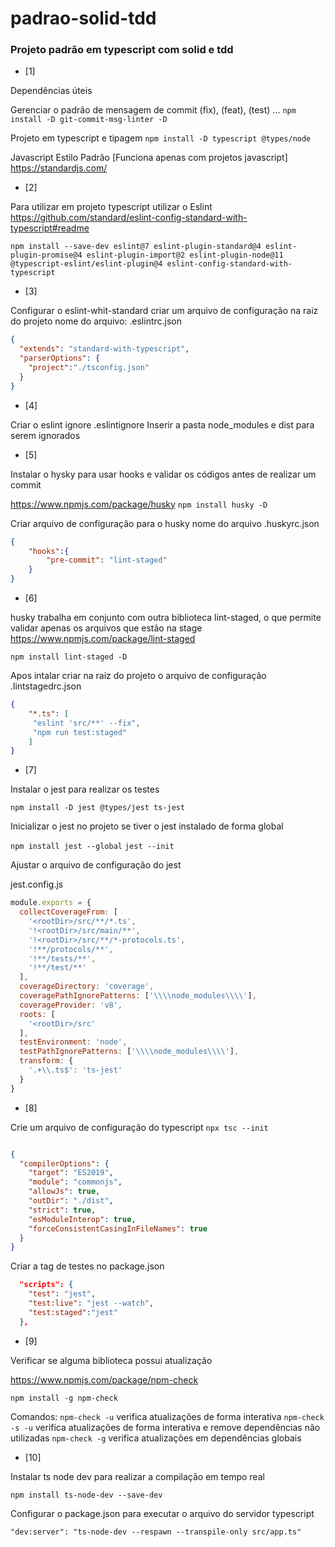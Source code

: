 # padrao-solid-tdd

### Projeto padrão em typescript com solid e tdd

- [1]

Dependências úteis

Gerenciar o padrão de mensagem de commit (fix), (feat), (test) ...
`npm install -D git-commit-msg-linter -D`

Projeto em typescript e tipagem
`npm install -D typescript @types/node`

Javascript Estilo Padrão [Funciona apenas com projetos javascript]
<https://standardjs.com/>

- [2]

Para utilizar em projeto typescript utilizar o Eslint
<https://github.com/standard/eslint-config-standard-with-typescript#readme>

`npm install --save-dev eslint@7 eslint-plugin-standard@4 eslint-plugin-promise@4 eslint-plugin-import@2 eslint-plugin-node@11 @typescript-eslint/eslint-plugin@4 eslint-config-standard-with-typescript`

- [3]

Configurar o eslint-whit-standard
criar um arquivo de configuração na raiz do projeto
nome do arquivo: .eslintrc.json

```json
{
  "extends": "standard-with-typescript",
  "parserOptions": {
    "project":"./tsconfig.json"
  }
}
```

- [4]

Criar o eslint ignore
.eslintignore
Inserir a pasta node_modules e dist para serem ignorados

- [5]

Instalar o hysky para usar hooks e validar os códigos antes de realizar um commit

<https://www.npmjs.com/package/husky>
`npm install husky -D`

Criar arquivo de configuração para o husky
nome do arquivo .huskyrc.json

```json
{
    "hooks":{
        "pre-commit": "lint-staged"
    }
}
```

- [6]

husky trabalha em conjunto com outra biblioteca lint-staged, o que permite validar apenas os arquivos que estão na stage
<https://www.npmjs.com/package/lint-staged>

`npm install lint-staged -D`

Apos intalar criar na raiz do projeto o arquivo de configuração
.lintstagedrc.json

```json
{
    "*.ts": [
     "eslint 'src/**' --fix",
     "npm run test:staged"
    ]
}
```

- [7]

Instalar o jest para realizar os testes

`npm install -D jest @types/jest ts-jest`

Inicializar o jest no projeto se tiver o jest instalado de forma global

`npm install jest --global`
`jest --init`

Ajustar o arquivo de configuração do jest

jest.config.js

```javascript
module.exports = {
  collectCoverageFrom: [
    '<rootDir>/src/**/*.ts',
    '!<rootDir>/src/main/**',
    '!<rootDir>/src/**/*-protocols.ts',
    '!**/protocols/**',
    '!**/tests/**',
    '!**/test/**'
  ],
  coverageDirectory: 'coverage',
  coveragePathIgnorePatterns: ['\\\\node_modules\\\\'],
  coverageProvider: 'v8',
  roots: [
    '<rootDir>/src'
  ],
  testEnvironment: 'node',
  testPathIgnorePatterns: ['\\\\node_modules\\\\'],
  transform: {
    '.+\\.ts$': 'ts-jest'
  }
}
```

- [8]

Crie um arquivo de configuração do typescript
`npx tsc --init`

```json

{
  "compilerOptions": {
    "target": "ES2019",
    "module": "commonjs",
    "allowJs": true,
    "outDir": "./dist",
    "strict": true,
    "esModuleInterop": true,
    "forceConsistentCasingInFileNames": true
  }
}
```

Criar a tag de testes no package.json

```json
  "scripts": {
    "test": "jest",
    "test:live": "jest --watch",
    "test:staged":"jest"
  },
```

- [9]

Verificar se alguma biblioteca possui atualização

<https://www.npmjs.com/package/npm-check>

`npm install -g npm-check`

Comandos:
`npm-check -u` verifica atualizações de forma interativa
`npm-check -s -u` verifica atualizações de forma interativa e remove dependências não utilizadas
`npm-check -g` verifica atualizações em dependências globais

- [10]

Instalar ts node dev para realizar a compilação em tempo real 

`npm install ts-node-dev --save-dev`

Configurar o package.json para executar o arquivo do servidor typescript

` "dev:server": "ts-node-dev --respawn --transpile-only src/app.ts" `
